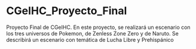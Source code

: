# CGeIHC_Proyecto_Final
Proyecto Final de CGeIHC. En este proyecto, se realizará un escenario con los tres universos de Pokemon, de Zenless Zone Zero y de Naruto. Se describirá un escenario con temática de Lucha Libre y Prehispánico 
